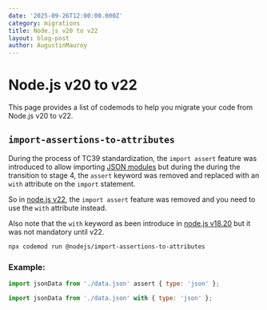 ```yaml
---
date: '2025-09-26T12:00:00.000Z'
category: migrations
title: Node.js v20 to v22
layout: blog-post
author: AugustinMauroy
---
```


# Node.js v20 to v22

This page provides a list of codemods to help you migrate your code from Node.js v20 to v22.

## `import-assertions-to-attributes`

During the process of TC39 standardization, the `import assert` feature was introduced to allow importing [JSON modules](https://tc39.es/proposal-json-modules/) but during the during the transition to stage 4, the `assert` keyword was removed and replaced with an `with` attribute on the `import` statement.

So in [node.js v22](https://nodejs.org/fr/blog/release/v22.0.0#other-notable-changes), the `import assert` feature was removed and you need to use the `with` attribute instead.

Also note that the `with` keyword as been introduce in [node.js v18.20](https://nodejs.org/fr/blog/release/v18.20.0#added-support-for-import-attributes) but it was not mandatory until v22.

```bash
npx codemod run @nodejs/import-assertions-to-attributes
```

### Example:

```js displayName="Before"
import jsonData from './data.json' assert { type: 'json' };
```

```js displayName="After"
import jsonData from './data.json' with { type: 'json' };
```
